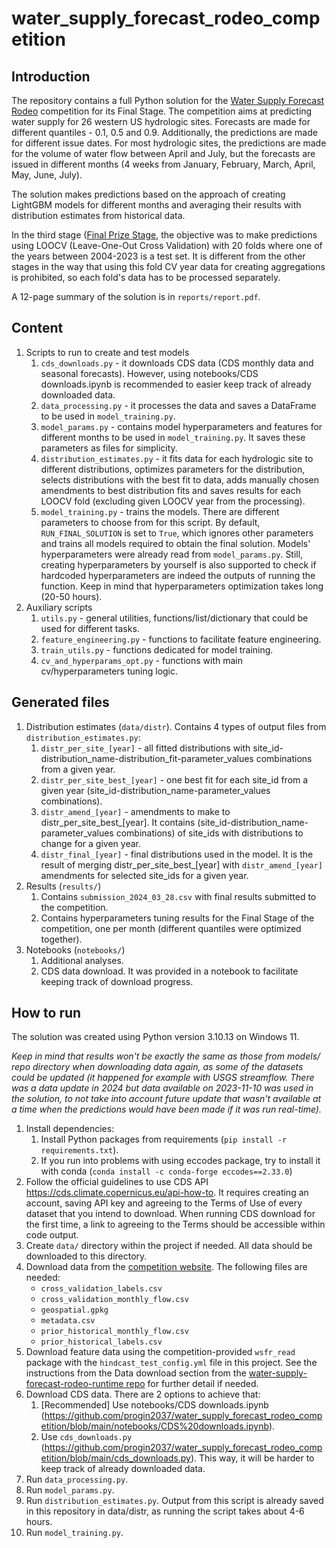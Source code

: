 # water_supply_forecast_rodeo_competition

## Introduction

The repository contains a full Python solution for the [Water Supply Forecast Rodeo](https://www.drivendata.org/competitions/group/reclamation-water-supply-forecast/) competition for its Final Stage.
The competition aims at predicting water supply for 26 western US hydrologic sites. Forecasts are made for different quantiles - 0.1, 0.5 and 0.9. Additionally, the predictions are made for different
issue dates. For most hydrologic sites, the predictions are made for the volume of water flow between April and July, but the forecasts are issued in different months (4 weeks from January, February, March, April,
May, June, July).

The solution makes predictions based on the approach of creating LightGBM models for different months and averaging their results with distribution estimates from historical data.

In the third stage ([Final Prize Stage](https://www.drivendata.org/competitions/262/reclamation-water-supply-forecast-final/), the objective was to make predictions using LOOCV
(Leave-One-Out Cross Validation) with 20 folds where one of the years between 2004-2023 is a test set. It is different from the other stages in the way that using this fold CV year data for
creating aggregations is prohibited, so each fold's data has to be processed separately.

A 12-page summary of the solution is in `reports/report.pdf`.

## Content

1. Scripts to run to create and test models
	1. `cds_downloads.py` - it downloads CDS data (CDS monthly data and seasonal forecasts). However, using notebooks/CDS downloads.ipynb is recommended to easier keep track of already downloaded data.
	2. `data_processing.py` - it processes the data and saves a DataFrame to be used in `model_training.py`.
	3. `model_params.py` - contains model hyperparameters and features for different months to be used in `model_training.py`. It saves these parameters as files for simplicity.
	4. `distribution_estimates.py` - it fits data for each hydrologic site to different distributions, optimizes parameters for the distribution, selects distributions with the best fit to data,
		adds manually chosen amendments to best distribution fits and saves results for each LOOCV fold (excluding given LOOCV year from the processing).
	5. `model_training.py` - trains the models. There are different parameters to choose from for this script. By default, `RUN_FINAL_SOLUTION` is set to `True`, which ignores other parameters and
	trains all models required to obtain the final solution. Models' hyperparameters were already read from `model_params.py`. Still, creating hyperparameters by yourself is also supported to check
	if hardcoded hyperparameters are indeed the outputs of running the function. Keep in mind that hyperparameters optimization takes long (20-50 hours).
2. Auxiliary scripts
	1. `utils.py` - general utilities, functions/list/dictionary that could be used for different tasks.
	2. `feature_engineering.py` - functions to facilitate feature engineering.
	3. `train_utils.py` - functions dedicated for model training.
	4. `cv_and_hyperparams_opt.py` - functions with main cv/hyperparameters tuning logic.

## Generated files

1. Distribution estimates (`data/distr`). Contains 4 types of output files from `distribution_estimates.py`:
	1. `distr_per_site_[year]` - all fitted distributions with site_id-distribution_name-distribution_fit-parameter_values combinations from a given year.
	2. `distr_per_site_best_[year]` - one best fit for each site_id from a given year (site_id-distribution_name-parameter_values combinations).
	3. `distr_amend_[year]` - amendments to make to distr_per_site_best_[year]. It contains (site_id-distribution_name-parameter_values combinations) of site_ids with distributions to change
	for a given year.
	4. `distr_final_[year]` - final distributions used in the model. It is the result of merging distr_per_site_best_[year] with `distr_amend_[year]` amendments for selected site_ids for a given year.
2. Results (`results/`)
	1. Contains `submission_2024_03_28.csv` with final results submitted to the competition.
	2. Contains hyperparameters tuning results for the Final Stage of the competition, one per month (different quantiles were optimized together).
5. Notebooks (`notebooks/`)
	1. Additional analyses.
	2. CDS data download. It was provided in a notebook to facilitate keeping track of download progress.

## How to run

The solution was created using Python version 3.10.13 on Windows 11.

*Keep in mind that results won't be exactly the same as those from models/ repo directory when downloading data again, as some of the datasets could be updated (it happened for example
with USGS streamflow. There was a data update in 2024 but data available on 2023-11-10 was used in the solution, to not take into account future update that wasn't available at a time
when the predictions would have been made if it was run real-time).*

1. Install dependencies:
	1. Install Python packages from requirements (`pip install -r requirements.txt`).
	2. If you run into problems with using eccodes package, try to install it with conda (`conda install -c conda-forge eccodes==2.33.0`)
2. Follow the official guidelines to use CDS API https://cds.climate.copernicus.eu/api-how-to. It requires creating an account, saving API key and agreeing to the Terms of Use
	of every dataset that you intend to download. When running CDS download for the first time, a link to agreeing to the Terms should be accessible within code output.
3. Create `data/` directory within the project if needed. All data should be downloaded to this directory.
4. Download data from the [competition website](https://www.drivendata.org/competitions/262/reclamation-water-supply-forecast-final/data/). The following files are needed:
	- `cross_validation_labels.csv`
	- `cross_validation_monthly_flow.csv`
	- `geospatial.gpkg`
	- `metadata.csv`
	- `prior_historical_monthly_flow.csv`
	- `prior_historical_labels.csv`
5. Download feature data using the competition-provided `wsfr_read` package with the `hindcast_test_config.yml` file in this project. See the instructions from the Data download section from the [water-supply-forecast-rodeo-runtime repo](https://github.com/drivendataorg/water-supply-forecast-rodeo-runtime?tab=readme-ov-file#data-download) for further detail if needed.
6. Download CDS data. There are 2 options to achieve that:
	1. [Recommended] Use notebooks/CDS downloads.ipynb (https://github.com/progin2037/water_supply_forecast_rodeo_competition/blob/main/notebooks/CDS%20downloads.ipynb).
	2. Use `cds_downloads.py` (https://github.com/progin2037/water_supply_forecast_rodeo_competition/blob/main/cds_downloads.py). This way, it will be harder to keep track of already downloaded data.
6. Run `data_processing.py`.
7. Run `model_params.py`.
8. Run `distribution_estimates.py`. Output from this script is already saved in this repository in data/distr, as running the script takes about 4-6 hours.
9. Run `model_training.py`.
